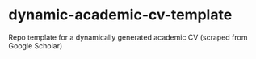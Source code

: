 # dynamic-academic-cv-template
Repo template for a dynamically generated academic CV (scraped from Google Scholar)
